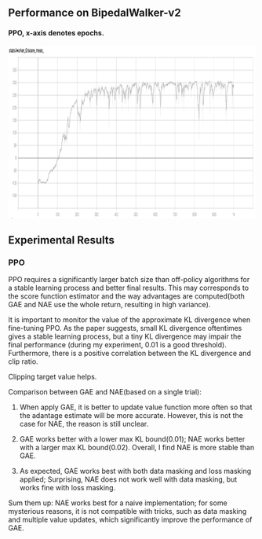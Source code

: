 ## Performance on BipedalWalker-v2

#### PPO, x-axis denotes epochs.

<p align="center">
<img src="/results/ppo.png" alt="average score in tensorboard" height="350">
</p>

## Experimental Results 

### PPO

PPO requires a significantly larger batch size than off-policy algorithms for a stable learning process and better final results. This may corresponds to the score function estimator and the way advantages are computed(both GAE and NAE use the whole return, resulting in high variance).

It is important to monitor the value of the approximate KL divergence when fine-tuning PPO. As the paper suggests, small KL divergence oftentimes gives a stable learning process, but a tiny KL divergence may impair the final performance (during my experiment, 0.01 is a good threshold). Furthermore, there is a positive correlation between the KL divergence and clip ratio.

Clipping target value helps.

Comparison between GAE and NAE(based on a single trial):

1. When apply GAE, it is better to update value function more often so that the adantage estimate will be more accurate. However, this is not the case for NAE, the reason is still unclear.

2. GAE works better with a lower max KL bound(0.01); NAE works better with a larger max KL bound(0.02). Overall, I find NAE is more stable than GAE.

3. As expected, GAE works best with both data masking and loss masking applied; Surprising, NAE does not work well with data masking, but works fine with loss masking.

Sum them up: NAE works best for a naive implementation; for some mysterious reasons, it is not compatible with tricks, such as data masking and multiple value updates, which significantly improve the performance of GAE.
